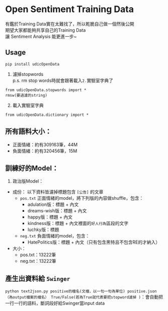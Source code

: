 # Open Sentiment Training Data

有鑑於Training Data實在太難找了，所以乾脆自己做一個然後公開  
期望大家都能夠共享自己的Training Data  
讓 Sentiment Analysis 能更進一步~

## Usage

`pip install udicOpenData`

1. 濾掉stopwords  
p.s. rm stop words時就會跟著載入`2.`實驗室字典了
  ```
  from udicOpenData.stopwords import *
  rmsw(要過濾的string)
  ```
2. 載入實驗室字典
```
from udicOpenData.dictionary import *
```

## 所有語料大小：

* 正面情緒：約有309163筆，44M
* 負面情緒：約有320456筆，15M

## 訓練好的Model：

1. 政治版Model：
  * 成份：
    以下資料皆濾掉標題包含 `[公告]` 的文章
    * `pos.txt` 正面情緒的model，將下列版的內容做shuffle，包含：  
      * adulation版：標題 + 內文
      * dreams-wish版：標題 + 內文
      * happy版：標題 + 內文
      * kindness版：標題 + 內文裡面的`好人行為`區段的文字
      * luchky版：標題
    * `neg.txt` 負面情緒的model，包含：  
      * HatePolitics版：標題 + 內文（只有包含黑特且不包含RE的才納入）
  * 大小：
    * pos.txt：13222筆
    * neg.txt：13222筆

## 產生出資料給 `Swinger`

`python text2json.py positive的檔名(文檔，以一句一句為單位) positive.json（為output檔案的檔名） True/False(若為True就代表要把stopword濾掉
)`：會自動把一行一行的語料，斷詞段好給Swinger當input data
